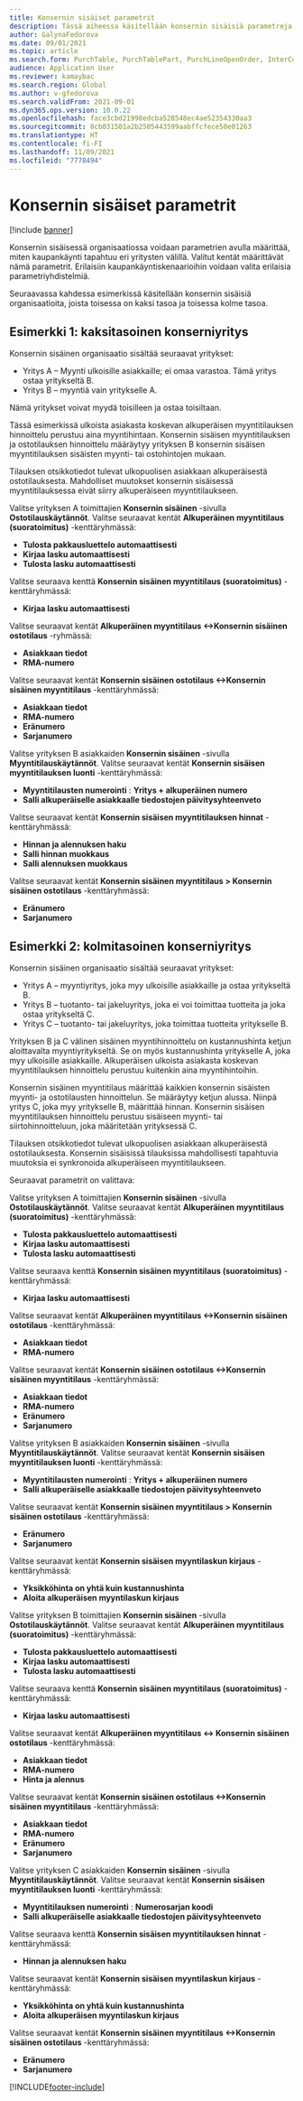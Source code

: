 ```yaml
---
title: Konsernin sisäiset parametrit
description: Tässä aiheessa käsitellään konsernin sisäisiä parametreja.
author: GalynaFedorova
ms.date: 09/01/2021
ms.topic: article
ms.search.form: PurchTable, PurchTablePart, PurchLineOpenOrder, InterCompanyTradingRelationSetupCustomer
audience: Application User
ms.reviewer: kamaybac
ms.search.region: Global
ms.author: v-gfedorova
ms.search.validFrom: 2021-09-01
ms.dyn365.ops.version: 10.0.22
ms.openlocfilehash: face3cbd21998edcba528548ec4ae52354330aa3
ms.sourcegitcommit: 8cb031501a2b2505443599aabffcfece50e01263
ms.translationtype: HT
ms.contentlocale: fi-FI
ms.lasthandoff: 11/09/2021
ms.locfileid: "7778494"
---
```

# <a name="intercompany-parameters"></a>Konsernin sisäiset parametrit

[!include [banner](../../includes/banner.md)]

Konsernin sisäisessä organisaatiossa voidaan parametrien avulla määrittää, miten kaupankäynti tapahtuu eri yritysten välillä. Valitut kentät määrittävät nämä parametrit. Erilaisiin kaupankäyntiskenaarioihin voidaan valita erilaisia parametriyhdistelmiä.

Seuraavassa kahdessa esimerkissä käsitellään konsernin sisäisiä organisaatioita, joista toisessa on kaksi tasoa ja toisessa kolme tasoa.

## <a name="example-1-two-level-intercompany-chain"></a>Esimerkki 1: kaksitasoinen konserniyritys

Konsernin sisäinen organisaatio sisältää seuraavat yritykset:

- Yritys A – Myynti ulkoisille asiakkaille; ei omaa varastoa. Tämä yritys ostaa yritykseltä B.
- Yritys B – myyntiä vain yritykselle A.

Nämä yritykset voivat myydä toisilleen ja ostaa toisiltaan.

Tässä esimerkissä ulkoista asiakasta koskevan alkuperäisen myyntitilauksen hinnoittelu perustuu aina myyntihintaan. Konsernin sisäisen myyntitilauksen ja ostotilauksen hinnoittelu määräytyy yrityksen B konsernin sisäisen myyntitilauksen sisäisten myynti- tai ostohintojen mukaan.

Tilauksen otsikkotiedot tulevat ulkopuolisen asiakkaan alkuperäisestä ostotilauksesta. Mahdolliset muutokset konsernin sisäisessä myyntitilauksessa eivät siirry alkuperäiseen myyntitilaukseen.

Valitse yrityksen A toimittajien **Konsernin sisäinen** -sivulla **Ostotilauskäytännöt**. Valitse seuraavat kentät **Alkuperäinen myyntitilaus (suoratoimitus)** -kenttäryhmässä:

- **Tulosta pakkausluettelo automaattisesti**
- **Kirjaa lasku automaattisesti**
- **Tulosta lasku automaattisesti**

Valitse seuraava kenttä **Konsernin sisäinen myyntitilaus (suoratoimitus)** -kenttäryhmässä:

- **Kirjaa lasku automaattisesti**

Valitse seuraavat kentät **Alkuperäinen myyntitilaus <->Konsernin sisäinen ostotilaus** -ryhmässä:

- **Asiakkaan tiedot**
- **RMA-numero**

Valitse seuraavat kentät **Konsernin sisäinen ostotilaus <->Konsernin sisäinen myyntitilaus** -kenttäryhmässä:

- **Asiakkaan tiedot**
- **RMA-numero**
- **Eränumero**
- **Sarjanumero**

Valitse yrityksen B asiakkaiden **Konsernin sisäinen** -sivulla **Myyntitilauskäytännöt**. Valitse seuraavat kentät **Konsernin sisäisen myyntitilauksen luonti** -kenttäryhmässä:

- **Myyntitilausten numerointi** : **Yritys + alkuperäinen numero**
- **Salli alkuperäiselle asiakkaalle tiedostojen päivitysyhteenveto**

Valitse seuraavat kentät **Konsernin sisäisen myyntitilauksen hinnat** -kenttäryhmässä:

- **Hinnan ja alennuksen haku**
- **Salli hinnan muokkaus**
- **Salli alennuksen muokkaus**

Valitse seuraavat kentät **Konsernin sisäinen myyntitilaus \> Konsernin sisäinen ostotilaus** -kenttäryhmässä:

- **Eränumero**
- **Sarjanumero**

## <a name="example-2-three-level-intercompany-chain"></a>Esimerkki 2: kolmitasoinen konserniyritys

Konsernin sisäinen organisaatio sisältää seuraavat yritykset:

- Yritys A – myyntiyritys, joka myy ulkoisille asiakkaille ja ostaa yritykseltä B.
- Yritys B – tuotanto- tai jakeluyritys, joka ei voi toimittaa tuotteita ja joka ostaa yritykseltä C.
- Yritys C – tuotanto- tai jakeluyritys, joka toimittaa tuotteita yritykselle B.

Yrityksen B ja C välinen sisäinen myyntihinnoittelu on kustannushinta ketjun aloittavalta myyntiyritykseltä. Se on myös kustannushinta yritykselle A, joka myy ulkoisille asiakkaille. Alkuperäisen ulkoista asiakasta koskevan myyntitilauksen hinnoittelu perustuu kuitenkin aina myyntihintoihin.

Konsernin sisäinen myyntitilaus määrittää kaikkien konsernin sisäisten myynti- ja ostotilausten hinnoittelun. Se määräytyy ketjun alussa. Niinpä yritys C, joka myy yritykselle B, määrittää hinnan. Konsernin sisäisen myyntitilauksen hinnoittelu perustuu sisäiseen myynti- tai siirtohinnoitteluun, joka määritetään yrityksessä C.

Tilauksen otsikkotiedot tulevat ulkopuolisen asiakkaan alkuperäisestä ostotilauksesta. Konsernin sisäisissä tilauksissa mahdollisesti tapahtuvia muutoksia ei synkronoida alkuperäiseen myyntitilaukseen.

Seuraavat parametrit on valittava:

Valitse yrityksen A toimittajien **Konsernin sisäinen** -sivulla **Ostotilauskäytännöt**. Valitse seuraavat kentät **Alkuperäinen myyntitilaus (suoratoimitus)** -kenttäryhmässä:

- **Tulosta pakkausluettelo automaattisesti**
- **Kirjaa lasku automaattisesti**
- **Tulosta lasku automaattisesti**

Valitse seuraava kenttä **Konsernin sisäinen myyntitilaus (suoratoimitus)** -kenttäryhmässä:

- **Kirjaa lasku automaattisesti**

Valitse seuraavat kentät **Alkuperäinen myyntitilaus <->Konsernin sisäinen ostotilaus** -kenttäryhmässä:

- **Asiakkaan tiedot**
- **RMA-numero**

Valitse seuraavat kentät **Konsernin sisäinen ostotilaus <->Konsernin sisäinen myyntitilaus** -kenttäryhmässä:

- **Asiakkaan tiedot**
- **RMA-numero**
- **Eränumero**
- **Sarjanumero**

Valitse yrityksen B asiakkaiden **Konsernin sisäinen** -sivulla **Myyntitilauskäytännöt**. Valitse seuraavat kentät **Konsernin sisäisen myyntitilauksen luonti** -kenttäryhmässä:

- **Myyntitilausten numerointi** : **Yritys + alkuperäinen numero**
- **Salli alkuperäiselle asiakkaalle tiedostojen päivitysyhteenveto**

Valitse seuraavat kentät **Konsernin sisäinen myyntitilaus \> Konsernin sisäinen ostotilaus** -kenttäryhmässä:

- **Eränumero**
- **Sarjanumero**

Valitse seuraavat kentät **Konsernin sisäisen myyntilaskun kirjaus** -kenttäryhmässä:

- **Yksikköhinta on yhtä kuin kustannushinta**
- **Aloita alkuperäisen myyntilaskun kirjaus**

Valitse yrityksen B toimittajien **Konsernin sisäinen** -sivulla **Ostotilauskäytännöt**. Valitse seuraavat kentät **Alkuperäinen myyntitilaus (suoratoimitus)** -kenttäryhmässä:

- **Tulosta pakkausluettelo automaattisesti**
- **Kirjaa lasku automaattisesti**
- **Tulosta lasku automaattisesti**

Valitse seuraava kenttä **Konsernin sisäinen myyntitilaus (suoratoimitus)** -kenttäryhmässä:

- **Kirjaa lasku automaattisesti**

Valitse seuraavat kentät **Alkuperäinen myyntitilaus <-> Konsernin sisäinen ostotilaus** -kenttäryhmässä:

- **Asiakkaan tiedot**
- **RMA-numero**
- **Hinta ja alennus**

Valitse seuraavat kentät **Konsernin sisäinen ostotilaus <->Konsernin sisäinen myyntitilaus** -kenttäryhmässä:

- **Asiakkaan tiedot**
- **RMA-numero**
- **Eränumero**
- **Sarjanumero**

Valitse yrityksen C asiakkaiden **Konsernin sisäinen** -sivulla **Myyntitilauskäytännöt**. Valitse seuraavat kentät **Konsernin sisäisen myyntitilauksen luonti** -kenttäryhmässä:

- **Myyntitilauksen numerointi** : **Numerosarjan koodi**
- **Salli alkuperäiselle asiakkaalle tiedostojen päivitysyhteenveto**

Valitse seuraava kenttä **Konsernin sisäisen myyntitilauksen hinnat** -kenttäryhmässä:

- **Hinnan ja alennuksen haku**

Valitse seuraavat kentät **Konsernin sisäisen myyntilaskun kirjaus** -kenttäryhmässä:

- **Yksikköhinta on yhtä kuin kustannushinta**
- **Aloita alkuperäisen myyntilaskun kirjaus**

Valitse seuraavat kentät **Konsernin sisäinen myyntitilaus <->Konsernin sisäinen ostotilaus** -kenttäryhmässä:

- **Eränumero**
- **Sarjanumero**

[!INCLUDE[footer-include](../../includes/footer-banner.md)]
